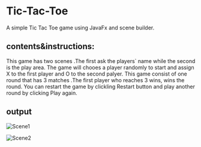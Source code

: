 # Tic-Tac-Toe
A simple Tic Tac Toe game using JavaFx and scene builder.

## contents&instructions:
This game has two scenes .The first ask the players` name while the second is the play area.
The game will chooes a player randomly to start and assign X to the first player and O to the second palyer.
This game consist of one round that has 3 matches .The first player who reaches 3 wins, wins the round.
You can restart the game by clickling Restart button and play another round by clicking Play again.

## output
![Scene1](https://user-images.githubusercontent.com/106197989/170142114-62f4edac-69a7-4507-a100-0a3f95c1e7aa.png)

![Scene2](https://user-images.githubusercontent.com/106197989/170142139-dbf2ab49-70a5-4789-9461-78efb271632c.png)


